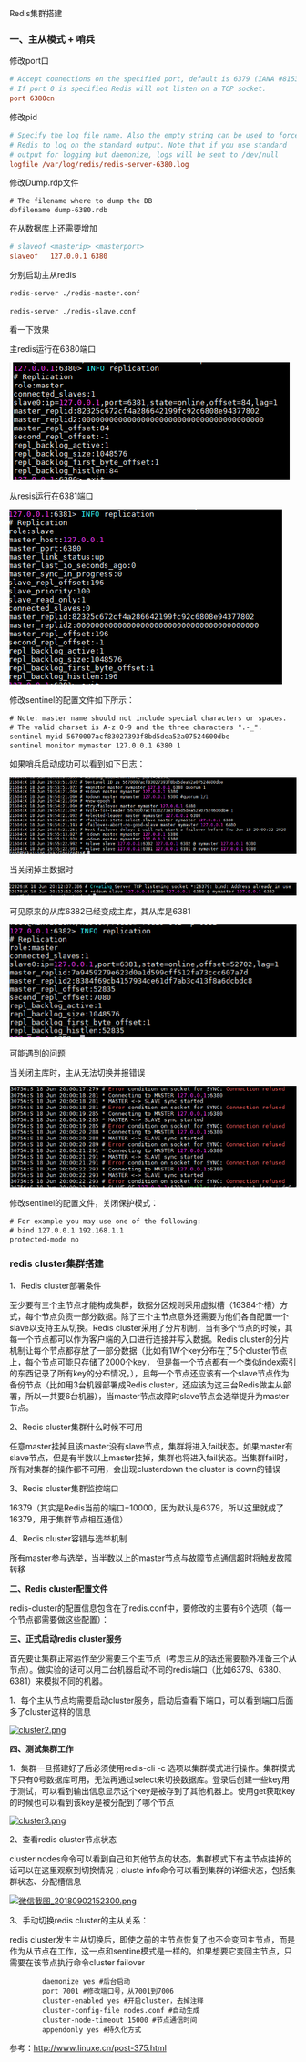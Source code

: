 Redis集群搭建

### 一、主从模式 + 哨兵

修改port口

```ini
# Accept connections on the specified port, default is 6379 (IANA #815344).
# If port 0 is specified Redis will not listen on a TCP socket.
port 6380cn
```

修改pid

```ini
# Specify the log file name. Also the empty string can be used to force
# Redis to log on the standard output. Note that if you use standard
# output for logging but daemonize, logs will be sent to /dev/null
logfile /var/log/redis/redis-server-6380.log
```

修改Dump.rdp文件

```
# The filename where to dump the DB
dbfilename dump-6380.rdb
```

在从数据库上还需要增加

```ini
# slaveof <masterip> <masterport>
slaveof   127.0.0.1 6380
```

分别启动主从redis

```
redis-server ./redis-master.conf

redis-server ./redis-slave.conf
```

看一下效果

主redis运行在6380端口

![image-20200617202446030](https://github.com/rainluacgq/java/blob/master/redis总结/pic/image-20200617202446030.png)



从resis运行在6381端口



![image-20200617202550342](https://github.com/rainluacgq/java/blob/master/redis总结/pic/image-20200617202550342.png)



修改sentinel的配置文件如下所示：

```
# Note: master name should not include special characters or spaces.
# The valid charset is A-z 0-9 and the three characters ".-_".
sentinel myid 5670007acf83027393f8bd5dea52a07524600dbe
sentinel monitor mymaster 127.0.0.1 6380 1
```

如果哨兵启动成功可以看到如下日志：

![image-20200618195550340](https://github.com/rainluacgq/java/blob/master/redis总结/pic/image-20200618195550340.png)

当关闭掉主数据时

![image-20200618201352987](https://github.com/rainluacgq/java/blob/master/redis总结/pic/image-20200618201352987.png)

可见原来的从库6382已经变成主库，其从库是6381

![image-20200618201418714](https://github.com/rainluacgq/java/blob/master/redis总结/pic/image-20200618201418714.png)

可能遇到的问题

当关闭主库时，主从无法切换并报错误

![image-20200618201607368](https://github.com/rainluacgq/java/blob/master/redis总结/pic/image-20200618201607368.png)

修改sentinel的配置文件，关闭保护模式：

```
# For example you may use one of the following:
# bind 127.0.0.1 192.168.1.1
protected-mode no
```



###  redis cluster集群搭建

1、Redis cluster部署条件

至少要有三个主节点才能构成集群，数据分区规则采用虚拟槽（16384个槽）方式，每个节点负责一部分数据。除了三个主节点意外还需要为他们各自配置一个slave以支持主从切换。Redis cluster采用了分片机制，当有多个节点的时候，其每一个节点都可以作为客户端的入口进行连接并写入数据。Redis cluster的分片机制让每个节点都存放了一部分数据（比如有1W个key分布在了5个cluster节点上，每个节点可能只存储了2000个key， 但是每一个节点都有一个类似index索引的东西记录了所有key的分布情况。），且每一个节点还应该有一个slave节点作为备份节点（比如用3台机器部署成Redis cluster，还应该为这三台Redis做主从部署，所以一共要6台机器），当master节点故障时slave节点会选举提升为master节点。

2、Redis cluster集群什么时候不可用

任意master挂掉且该master没有slave节点，集群将进入fail状态。如果master有slave节点，但是有半数以上master挂掉，集群也将进入fail状态。当集群fail时，所有对集群的操作都不可用，会出现clusterdown the cluster is down的错误

3、Redis cluster集群监控端口

16379（其实是Redis当前的端口+10000，因为默认是6379，所以这里就成了16379，用于集群节点相互通信）

4、Redis cluster容错与选举机制

所有master参与选举，当半数以上的master节点与故障节点通信超时将触发故障转移

**二、Redis cluster配置文件**

redis-cluster的配置信息包含在了redis.conf中，要修改的主要有6个选项（每一个节点都需要做这些配置）：


**三、正式启动redis cluster服务**

首先要让集群正常运作至少需要三个主节点（考虑主从的话还需要额外准备三个从节点）。做实验的话可以用二台机器启动不同的redis端口（比如6379、6380、6381）来模拟不同的机器。

1、每个主从节点均需要启动cluster服务，启动后查看下端口，可以看到端口后面多了cluster这样的信息

[![cluster2.png](http://www.linuxe.cn/content/uploadfile/201707/0bd61499237276.png)](http://www.linuxe.cn/content/uploadfile/201707/0bd61499237276.png)

**四、测试集群工作**

1、集群一旦搭建好了后必须使用redis-cli -c 选项以集群模式进行操作。集群模式下只有0号数据库可用，无法再通过select来切换数据库。登录后创建一些key用于测试，可以看到输出信息显示这个key是被存到了其他机器上。使用get获取key的时候也可以看到该key是被分配到了哪个节点

[![cluster3.png](http://www.linuxe.cn/content/uploadfile/201707/f8d91499239663.png)](http://www.linuxe.cn/content/uploadfile/201707/f8d91499239663.png)

2、查看redis cluster节点状态

cluster nodes命令可以看到自己和其他节点的状态，集群模式下有主节点挂掉的话可以在这里观察到切换情况；cluste info命令可以看到集群的详细状态，包括集群状态、分配槽信息

[![微信截图_20180902152300.png](http://www.linuxe.cn/content/uploadfile/201809/bde01535872992.png)](http://www.linuxe.cn/content/uploadfile/201809/bde01535872992.png)

3、手动切换redis cluster的主从关系：

redis cluster发生主从切换后，即使之前的主节点恢复了也不会变回主节点，而是作为从节点在工作，这一点和sentine模式是一样的。如果想要它变回主节点，只需要在该节点执行命令cluster failover

```
        daemonize yes #后台启动
        port 7001 #修改端口号，从7001到7006
        cluster-enabled yes #开启cluster，去掉注释
        cluster-config-file nodes.conf #自动生成
        cluster-node-timeout 15000 #节点通信时间
        appendonly yes #持久化方式
```

参考：http://www.linuxe.cn/post-375.html